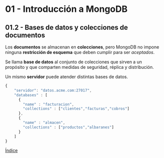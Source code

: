 # 01 - Introducción a MongoDB

## 01.2 - Bases de datos y colecciones de documentos
Los **documentos** se almacenan en **colecciones**, pero MongoDB no impone ninguna **restricción de esquema** que deben cumplir para ser *aceptados*.

Se llama **base de datos** al conjunto de colecciones que sirven a un propósito y que comparten medidas de seguridad, réplica y distribución.

Un mismo **servidor** puede atender distintas bases de datos.

```javascript
{
    "servidor": "datos.acme.com:27017",
    "databases" : [
      {
        "name" : "facturacion",
        "collections" : ["clientes","facturas","cobros"]
      },
      {
        "name" : "almacen",
        "collections" : ["productos","albaranes"]
      }
    ]
}
```
[Índice](https://github.com/AcademiaBinaria/MongoDB/blob/master/01-presentando-mongodb/01-introduccion.md)
